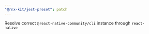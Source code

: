 ```yaml
---
"@rnx-kit/jest-preset": patch
---
```


Resolve correct `@react-native-community/cli` instance through `react-native`
